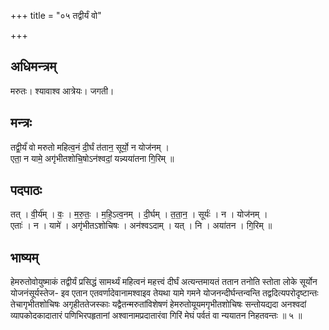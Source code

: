 +++
title = "०५ तद्वीर्यं वो"

+++
## अधिमन्त्रम्
मरुतः। श्यावाश्व आत्रेयः। जगती।

## मन्त्रः
तद्वी॒र्यं॑ वो मरुतो महित्व॒नं दी॒र्घं त॑तान॒ सूर्यो॒ न योज॑नम् ।  
एता॒ न यामे॒ अगृ॑भीतशोचि॒षोऽन॑श्वदां॒ यन्न्यया॑तना गि॒रिम् ॥

## पदपाठः
तत् । वी॒र्य॑म् । वः॒ । म॒रु॒तः॒ । म॒हि॒ऽत्व॒नम् । दी॒र्घम् । त॒ता॒न॒ । सूर्यः॑ । न । योज॑नम् ।  
एताः॑ । न । यामे॑ । अगृ॑भीतऽशोचिषः । अन॑श्वऽदाम् । यत् । नि । अया॑तन । गि॒रिम् ॥

## भाष्यम्
हेमरुतोवोयुष्माकं तद्वीर्यं प्रसिद्धं सामर्थ्यं महित्वनं महत्त्वं दीर्घं अत्यन्तमायतं ततान तनोति स्तोता लोके सूर्योन योजनंसूर्यस्तेज- इव एतान एतवर्णादेवानामश्वाइव तेयथा यामे गमने योजनन्दीर्घन्तन्वन्ति तद्वदित्यपरोदृष्टान्तः तेचागृभीतशोचिषः अगृहीततेजस्काः यद्वैतन्मरुतांविशेषणं हेमरुतोयूयमगृभीतशोचिषः सन्तोयद्यदा अनश्वदां व्यापकोदकादातारं पणिभिरपहृतानां अश्वानामप्रदातारंवा गिरिं मेघं पर्वतं वा न्ययातन निहतवन्तः ॥ ५ ॥